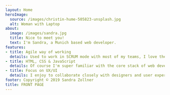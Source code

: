 ```yaml
---
layout: Home
heroImage:
  source: /images/christin-hume-505823-unsplash.jpg
  alt: Woman with Laptop
about:
  image: /images/sandra.jpg
  title: Nice to meet you!
  text: I'm Sandra, a Munich based web developer.
features:
- title: Agile way of working
  details: Used to work in SCRUM mode with most of my teams, I love the short ways of communication and quick outcomes
- title: HTML, CSS & JavaScript
  details: Of course I'm super familiar with the core stack of web development, but I never stop teaching myself the newest frontend technologies
- title: Focus on UX/UI
  details: I enjoy to collaborate closely with designers and user experience experts to create new things together
footer: Copyright © 2019 Sandra Zollner
title: FRONT PAGE
---
```

